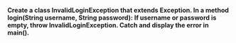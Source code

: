 **Create a class InvalidLoginException that extends Exception. In a method login(String username, String password): If username or password is empty, throw InvalidLoginException. Catch and display the error in main().**
